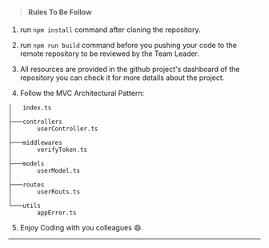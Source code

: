 > #### Rules To Be Follow

1. run `npm install` command after cloning the repository.

2. run `npm run build` command before you pushing your code to the remote repository to be reviewed by the Team Leader.

3. All resources are provided in the github project's dashboard of the repository you can check it for more details about the project.

4. Follow the MVC Architectural Pattern:

```
│   index.ts
│   
├───controllers
│       userController.ts
│       
├───middlewares
│       verifyToken.ts
│       
├───models
│       userModel.ts
│       
├───routes
│       userRouts.ts
│       
└───utils
        appError.ts
```

5. Enjoy Coding with you colleagues 😄.

---

